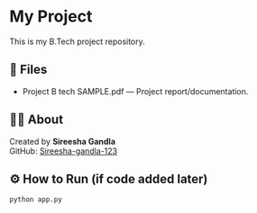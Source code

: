 # My Project

This is my B.Tech project repository.

## 📄 Files
- Project B tech SAMPLE.pdf — Project report/documentation.

## 👩‍💻 About
Created by **Sireesha Gandla**  
GitHub: [Sireesha-gandla-123](https://github.com/Sireesha-gandla-123)

## ⚙️ How to Run (if code added later)
```bash
python app.py
